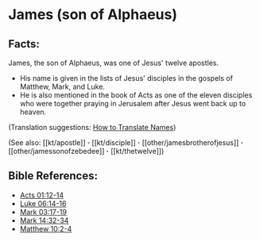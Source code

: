 # James (son of Alphaeus) #

## Facts: ##

James, the son of Alphaeus, was one of Jesus' twelve apostles.

* His name is given in the lists of Jesus' disciples in the gospels of Matthew, Mark, and Luke.
* He is also mentioned in the book of Acts as one of the eleven disciples who were together praying in Jerusalem after Jesus went back up to heaven.

(Translation suggestions: [How to Translate Names](en/ta-vol1/translate/man/translate-names))

(See also: [[kt/apostle]] **·** [[kt/disciple]] **·** [[other/jamesbrotherofjesus]] **·** [[other/jamessonofzebedee]] **·** [[kt/thetwelve]])

## Bible References: ##

* [Acts 01:12-14](en/tn/act/help/01/12)
* [Luke 06:14-16](en/tn/luk/help/06/14)
* [Mark 03:17-19](en/tn/mrk/help/03/17)
* [Mark 14:32-34](en/tn/mrk/help/14/32)
* [Matthew 10:2-4](en/tn/mat/help/10/02)